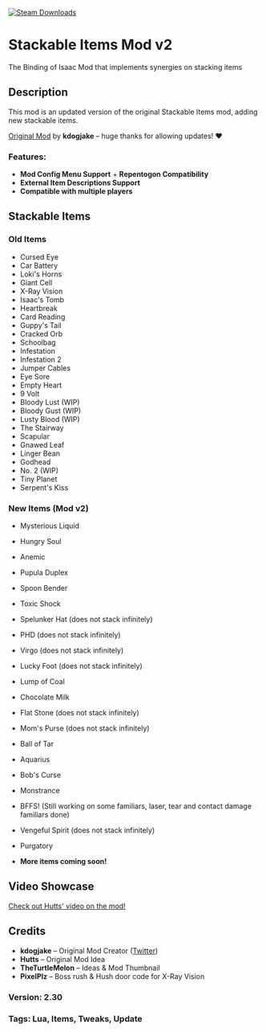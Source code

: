 [![Steam Downloads](https://img.shields.io/steam/downloads/836319872?color=blue&label=Downloads&logo=steam&logoColor=white?label=Steam%20Downloads)](https://steamcommunity.com/sharedfiles/filedetails/?id=3421182565)

# Stackable Items Mod v2
The Binding of Isaac Mod that implements synergies on stacking items

## Description
This mod is an updated version of the original Stackable Items mod, adding new stackable items. 

[Original Mod](https://steamcommunity.com/sharedfiles/filedetails/?id=3063257113) by **kdogjake** – huge thanks for allowing updates! ❤️

### Features:
- **Mod Config Menu Support** + **Repentogon Compatibility**
- **External Item Descriptions Support**
- **Compatible with multiple players**

## Stackable Items
### Old Items
- Cursed Eye
- Car Battery
- Loki's Horns
- Giant Cell
- X-Ray Vision
- Isaac's Tomb
- Heartbreak
- Card Reading
- Guppy's Tail
- Cracked Orb
- Schoolbag
- Infestation
- Infestation 2
- Jumper Cables
- Eye Sore
- Empty Heart
- 9 Volt
- Bloody Lust (WIP)
- Bloody Gust (WIP)
- Lusty Blood (WIP)
- The Stairway
- Scapular
- Gnawed Leaf
- Linger Bean
- Godhead
- No. 2 (WIP)
- Tiny Planet
- Serpent's Kiss

### New Items (Mod v2)
- Mysterious Liquid
- Hungry Soul
- Anemic
- Pupula Duplex
- Spoon Bender
- Toxic Shock
- Spelunker Hat (does not stack infinitely)
- PHD (does not stack infinitely)
- Virgo (does not stack infinitely)
- Lucky Foot (does not stack infinitely)
- Lump of Coal
- Chocolate Milk 
- Flat Stone (does not stack infinitely)
- Mom's Purse (does not stack infinitely)
- Ball of Tar
- Aquarius
- Bob's Curse
- Monstrance
- BFFS! (Still working on some familiars, laser, tear and contact damage familiars done)
- Vengeful Spirit (does not stack infinitely)
- Purgatory

- **More items coming soon!**

## Video Showcase
[Check out Hutts' video on the mod!](https://youtu.be/CShMxC-pfMA?si=-DBtW0t3D2tMEWcz)

## Credits
- **kdogjake** – Original Mod Creator ([Twitter](https://twitter.com/kd0gjake))
- **Hutts** – Original Mod Idea
- **TheTurtleMelon** – Ideas & Mod Thumbnail
- **PixelPlz** – Boss rush & Hush door code for X-Ray Vision

### Version: 2.30
### Tags: Lua, Items, Tweaks, Update

